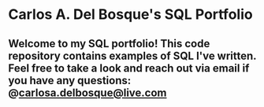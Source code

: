 # Carlos A. Del Bosque's SQL Portfolio

## Welcome to my SQL portfolio! This code repository contains examples of SQL I've written. Feel free to take a look and reach out via email if you have any questions: @carlosa.delbosque@live.com
